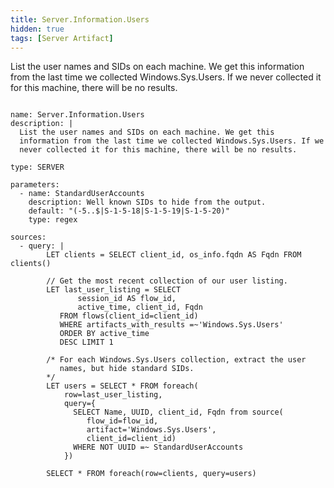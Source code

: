 ```yaml
---
title: Server.Information.Users
hidden: true
tags: [Server Artifact]
---
```


List the user names and SIDs on each machine. We get this
information from the last time we collected Windows.Sys.Users. If we
never collected it for this machine, there will be no results.


<pre><code class="language-yaml">
name: Server.Information.Users
description: |
  List the user names and SIDs on each machine. We get this
  information from the last time we collected Windows.Sys.Users. If we
  never collected it for this machine, there will be no results.

type: SERVER

parameters:
  - name: StandardUserAccounts
    description: Well known SIDs to hide from the output.
    default: "(-5..$|S-1-5-18|S-1-5-19|S-1-5-20)"
    type: regex

sources:
  - query: |
        LET clients = SELECT client_id, os_info.fqdn AS Fqdn FROM clients()

        // Get the most recent collection of our user listing.
        LET last_user_listing = SELECT
               session_id AS flow_id,
               active_time, client_id, Fqdn
           FROM flows(client_id=client_id)
           WHERE artifacts_with_results =~'Windows.Sys.Users'
           ORDER BY active_time
           DESC LIMIT 1

        /* For each Windows.Sys.Users collection, extract the user
           names, but hide standard SIDs.
        */
        LET users = SELECT * FROM foreach(
            row=last_user_listing,
            query={
              SELECT Name, UUID, client_id, Fqdn from source(
                 flow_id=flow_id,
                 artifact='Windows.Sys.Users',
                 client_id=client_id)
              WHERE NOT UUID =~ StandardUserAccounts
            })

        SELECT * FROM foreach(row=clients, query=users)

</code></pre>

